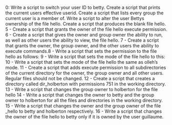 0: Write a script to switch your user ID to betty. Create a script that prints the current users effective userid. Create a script that lists every group the current user is a member of. Write a script to alter the user Bettys ownership of the file hello. Create a script that produces the blank file hello. 5 - Create a script that grants the owner of the file hello execute permission. 6 - Create a script that gives the owner and group owner the ability to run, as well as other users the ability to view, the file hello. 7 - Create a script that grants the owner, the group owner, and the other users the ability to execute commands.8 - Write a script that sets the permission to the file hello as follows: 9 - Write a script that sets the mode of the file hello to this: 10 - Write a script that sets the mode of the file hello the same as olleh’s mode. 11 - Create a script that adds execute permission to all subdirectories of the current directory for the owner, the group owner and all other users. Regular files should not be changed. 12 - Create a script that creates a directory called dir_holberton with permissions 751 in the working directory. 13 - Write a script that changes the group owner to holberton for the file hello 14 - Write a script that changes the owner to betty and the group owner to holberton for all the files and directories in the working directory. 15 - Write a script that changes the owner and the group owner of the file _hello to betty and holberton respectively. 16 - Write a script that changes the owner of the file hello to betty only if it is owned by the user guillaume.
